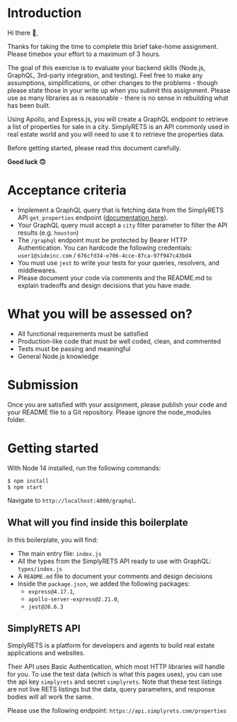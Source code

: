 # Introduction
Hi there 👋,

Thanks for taking the time to complete this brief take-home assignment. Please timebox your effort to a maximum of 3 hours.

The goal of this exercise is to evaluate your backend skills (Node.js, GraphQL, 3rd-party integration, and testing). Feel free to make any assumptions, simplifications, or other changes to the problems - though please state those in your write up when you submit this assignment. Please use as many libraries as is reasonable - there is no sense in rebuilding what has been built.

Using Apollo, and Express.js, you will create a GraphQL endpoint to retrieve a list of properties for sale in a city. SimplyRETS is an API commonly used in real estate world and you will need to use it to retrieve the properties data.

Before getting started, please read this document carefully.

**Good luck 🙃**
# Acceptance criteria
- Implement a GraphQL query that is fetching data from the SimplyRETS API `get_properties` endpoint ([documentation here](https://docs.simplyrets.com/api/index.html#/Listings/get_properties)).
- Your GraphQL query must accept a `city` filter parameter to filter the API results (e.g. `houston`)
- The `/graphql` endpoint must be protected by Bearer HTTP Authentication. You can hardcode the following credentials: `user1@sideinc.com` / `676cfd34-e706-4cce-87ca-97f947c43bd4`
- You must use `jest` to write your tests for your queries, resolvers, and middlewares.
- Please document your code via comments and the README.md to explain tradeoffs and design decisions that you have made.
# What you will be assessed on?
- All functional requirements must be satisfied
- Production-like code that must be well coded, clean, and commented
- Tests must be passing and meaningful
- General Node.js knowledge
# Submission
Once you are satisfied with your assignment, please publish your code and your README file to a Git repository. Please ignore the node_modules folder.
# Getting started
With Node 14 installed, run the following commands:
```
$ npm install
$ npm start 
```
Navigate to `http://localhost:4000/graphql`.
## What will you find inside this boilerplate
In this boilerplate, you will find:
- The main entry file: `index.js`
- All the types from the SimplyRETS API ready to use with GraphQL: `types/index.js`
- A `README.md` file to document your comments and design decisions
- Inside the `package.json`, we added the following packages:
    - `express@4.17.1`,
    - `apollo-server-express@2.21.0`,
    - `jest@26.6.3`
    
## SimplyRETS API
SimplyRETS is a platform for developers and agents to build real estate applications and websites.

Their API uses Basic Authentication, which most HTTP libraries will handle for you. To use the test data (which is what this pages uses), you can use the api key `simplyrets` and secret `simplyrets`. Note that these test listings are not live RETS listings but the data, query parameters, and response bodies will all work the same.

Please use the following endpoint: `https://api.simplyrets.com/properties`
